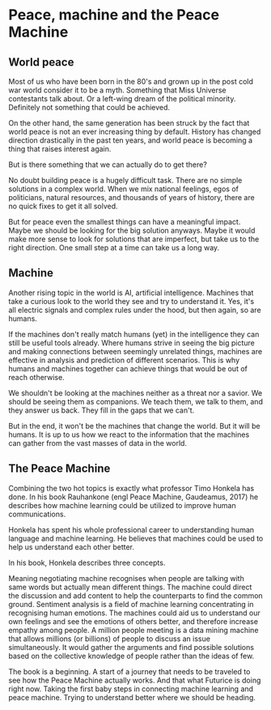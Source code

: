 # Peace, machine and the Peace Machine

## World peace

Most of us who have been born in the 80's and grown up in the post cold war world consider it to be a myth. Something that Miss Universe contestants talk about. Or a left-wing dream of the political minority. Definitely not something that could be achieved.

On the other hand, the same generation has been struck by the fact that world peace is not an ever increasing thing by default. History has changed direction drastically in the past ten years, and world peace is becoming a thing that raises interest again.

But is there something that we can actually do to get there?

No doubt building peace is a hugely difficult task. There are no simple solutions in a complex world. When we mix national feelings, egos of politicians, natural resources, and thousands of years of history, there are no quick fixes to get it all solved.

But for peace even the smallest things can have a meaningful impact. Maybe we should be looking for the big solution anyways. Maybe it would make more sense to look for solutions that are imperfect, but take us to the right direction. One small step at a time can take us a long way.

## Machine

Another rising topic in the world is AI, artificial intelligence. Machines that take a curious look to the world they see and try to understand it. Yes, it's all electric signals and complex rules under the hood, but then again, so are humans.

If the machines don't really match humans (yet) in the intelligence they can still be useful tools already. Where humans strive in seeing the big picture and making connections between seemingly unrelated things, machines are effective in analysis and prediction of different scenarios. This is why humans and machines together can achieve things that would be out of reach otherwise.

We shouldn't be looking at the machines neither as a threat nor a savior. We should be seeing them as companions. We teach them, we talk to them, and they answer us back. They fill in the gaps that we can't.

But in the end, it won't be the machines that change the world. But it will be humans. It is up to us how we react to the information that the machines can gather from the vast masses of data in the world.

## The Peace Machine

Combining the two hot topics is exactly what professor Timo Honkela has done. In his book Rauhankone (engl Peace Machine, Gaudeamus, 2017) he describes how machine learning could be utilized to improve human communications.

Honkela has spent his whole professional career to understanding human language and machine learning. He believes that machines could be used to help us understand each other better.

In his book, Honkela describes three concepts.

Meaning negotiating machine recognises when people are talking with same words but actually mean different things. The machine could direct the discussion and add content to help the counterparts to find the common ground.
Sentiment analysis is a field of machine learning concentrating in recognising human emotions. The machines could aid us to understand our own feelings and see the emotions of others better, and therefore increase empathy among people.
A million people meeting is a data mining machine that allows millions (or billions) of people to discuss an issue simultaneously. It would gather the arguments and find possible solutions based on the collective knowledge of people rather than the ideas of few.


The book is a beginning. A start of a journey that needs to be traveled to see how the Peace Machine actually works. And that what Futurice is doing right now. Taking the first baby steps in connecting machine learning and peace machine. Trying to understand better where we should be heading.
